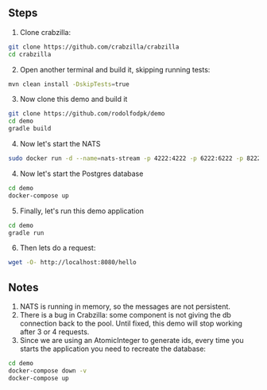 
## Steps

1. Clone crabzilla:

```bash
git clone https://github.com/crabzilla/crabzilla
cd crabzilla
```

2. Open another terminal and build it, skipping running tests:

```bash
mvn clean install -DskipTests=true
```

3. Now clone this demo and build it

```bash
git clone https://github.com/rodolfodpk/demo
cd demo
gradle build
```

4. Now let's start the NATS

```bash
sudo docker run -d --name=nats-stream -p 4222:4222 -p 6222:6222 -p 8222:8222  nats-streaming --user al --pass alisson
```

4. Now let's start the Postgres database

```bash
cd demo
docker-compose up
```

5. Finally, let's run this demo application

```bash
cd demo
gradle run
```

6. Then lets do a request:

```bash
wget -O- http://localhost:8080/hello
```

## Notes

1. NATS is running in memory, so the messages are not persistent.
2. There is a bug in Crabzilla: some component is not giving the db connection back to the pool. Until fixed, this demo will stop working after 3 or 4 requests.
3. Since we are using an AtomicInteger to generate ids, every time you starts the application you need to recreate the database:

```bash
cd demo
docker-compose down -v
docker-compose up
```
